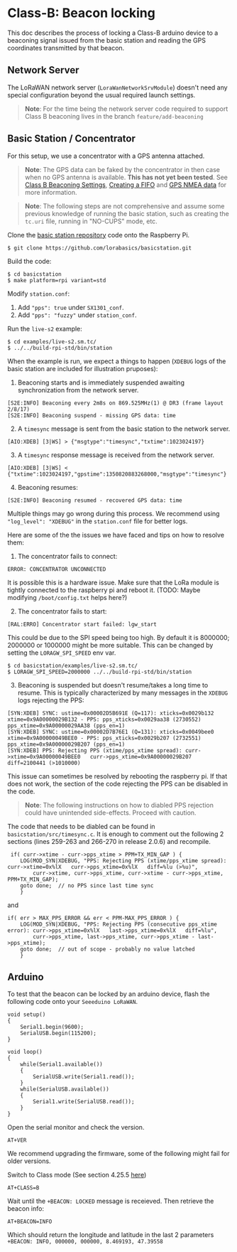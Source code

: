 # Class-B: Beacon locking

This doc describes the process of locking a Class-B arduino device to a beaconing signal issued from the basic station and reading the GPS coordinates transmitted by that beacon.

## Network Server
The LoRaWAN network server (`LoraWanNetworkSrvModule`) doesn't need any special configuration beyond the usual required launch settings.  

> **Note**: For the time being the network server code required to support Class B beaconing lives in the branch `feature/add-beaconing`

## Basic Station / Concentrator
For this setup, we use a concentrator with a GPS antenna attached. 

> **Note**: The GPS data can be faked by the concentrator in then case when no GPS antenna is available. **This has not yet been tested**. See [Class B Beaconing Settings](https://lora-developers.semtech.com/build/software/lora-basics/lora-basics-for-gateways/?url=conf.html), [Creating a FIFO](https://tldp.org/LDP/lpg/node17.html) and [GPS NMEA data](https://www.gpsworld.com/what-exactly-is-gps-nmea-data/#:~:text=Today%20in%20the%20world%20of,and%20match%20hardware%20and%20software.) for more information.

> **Note**: The following steps are not comprehensive and assume some previous knowledge of running the basic station, such as creating the `tc.uri` file, running in "NO-CUPS" mode, etc. 

Clone the [basic station repository](https://github.com/lorabasics/basicstation) code onto the Raspberry Pi.
```
$ git clone https://github.com/lorabasics/basicstation.git
```
Build the code:
```
$ cd basicstation
$ make platform=rpi variant=std
```
Modify `station.conf`:

1. Add `"pps": true` under `SX1301_conf`.
2. Add `"pps": "fuzzy"` under `station_conf`.

Run the `live-s2` example: 
```
$ cd examples/live-s2.sm.tc/ 
$ ../../build-rpi-std/bin/station
```

When the example is run, we expect a things to happen (`XDEBUG` logs of the basic station are included for illustration pruposes):

1. Beaconing starts and is immediately suspended awaiting synchronization from the network server. 
```
[S2E:INFO] Beaconing every 2m8s on 869.525MHz(1) @ DR3 (frame layout 2/8/17)
[S2E:INFO] Beaconing suspend - missing GPS data: time
```

2. A `timesync` message is sent from the basic station to the network server. 
```
[AIO:XDEB] [3|WS] > {"msgtype":"timesync","txtime":1023024197}
```

3. A `timesync` response message is received from the network server.
```
[AIO:XDEB] [3|WS] < {"txtime":1023024197,"gpstime":1350820883268000,"msgtype":"timesync"}
```

4. Beaconing resumes: 
```
[S2E:INFO] Beaconing resumed - recovered GPS data: time
```

Multiple things may go wrong during this process. We recommend using `"log_level": "XDEBUG"` in the `station.conf` file for better logs.

Here are some of the the issues we have faced and tips on how to resolve them: 

1. The concentrator fails to connect: 
```
ERROR: CONCENTRATOR UNCONNECTED
```
It is possible this is a hardware issue. Make sure that the LoRa module is tightly connected to the raspberry pi and reboot it. (TODO: Maybe modifying `/boot/config.txt` helps here?)

2. The concentrator fails to start:
```
[RAL:ERRO] Concentrator start failed: lgw_start
```
This could be due to the SPI speed being too high. By default it is 8000000; 2000000 or 1000000 might be more suitable. This can be changed by setting the `LORAGW_SPI_SPEED` env var. 
```
$ cd basicstation/examples/live-s2.sm.tc/ 
$ LORAGW_SPI_SPEED=2000000 ../../build-rpi-std/bin/station
```

3. Beaconing is suspended but doesn't resume/takes a long time to resume. This is typically characterized by many messages in the `XDEBUG` logs rejecting the PPS: 
```
[SYN:XDEB] SYNC: ustime=0x00002D5B691E (Q=117): xticks=0x0029b132 xtime=0x9A00000029B132 - PPS: pps_xticks=0x0029aa38 (2730552) pps_xtime=0x9A00000029AA38 (pps_en=1)
[SYN:XDEB] SYNC: ustime=0x00002D7B76E1 (Q=131): xticks=0x0049bee0 xtime=0x9A00000049BEE0 - PPS: pps_xticks=0x0029b207 (2732551) pps_xtime=0x9A00000029B207 (pps_en=1)
[SYN:XDEB] PPS: Rejecting PPS (xtime/pps_xtime spread): curr->xtime=0x9A00000049BEE0   curr->pps_xtime=0x9A00000029B207   diff=2100441 (>1010000)
```
This issue can sometimes be resolved by rebooting the raspberry pi. If that does not work, the section of the code rejecting the PPS can be disabled in the code. 

> **Note**: The following instructions on how to diabled PPS rejection could have unintended side-effects. Proceed with caution. 

The code that needs to be diabled can be found in `basicstation/src/timesync.c`. It is enough to comment out the following 2 sections (lines 259-263 and 266-270 in release 2.0.6) and recompile.
```
 if( curr->xtime - curr->pps_xtime > PPM+TX_MIN_GAP ) {
    LOG(MOD_SYN|XDEBUG, "PPS: Rejecting PPS (xtime/pps_xtime spread): curr->xtime=0x%lX   curr->pps_xtime=0x%lX   diff=%lu (>%u)",
        curr->xtime, curr->pps_xtime, curr->xtime - curr->pps_xtime, PPM+TX_MIN_GAP);
    goto done;  // no PPS since last time sync
    }
```
and
```
if( err > MAX_PPS_ERROR && err < PPM-MAX_PPS_ERROR ) {
    LOG(MOD_SYN|XDEBUG, "PPS: Rejecting PPS (consecutive pps_xtime error): curr->pps_xtime=0x%lX   last->pps_xtime=0x%lX   diff=%lu",
        curr->pps_xtime, last->pps_xtime, curr->pps_xtime - last->pps_xtime);
    goto done;  // out of scope - probably no value latched
    }

```

## Arduino

To test that the beacon can be locked by an arduino device, flash the following code onto your `Seeeduino LoRaWAN`.
```
void setup()
{
    Serial1.begin(9600);
    SerialUSB.begin(115200);
}

void loop()
{
    while(Serial1.available())
    {
        SerialUSB.write(Serial1.read());
    }
    while(SerialUSB.available())
    {
        Serial1.write(SerialUSB.read());
    }
}
```
Open the serial monitor and check the version.
```
AT+VER
```
We recommend upgrading the firmware, some of the following might fail for older versions.

Switch to Class mode (See section 4.25.5 [here](https://files.seeedstudio.com/wiki/Seeeduino_LoRa/res/AT-Command-Specificationv1.2.pdf))
```
AT+CLASS=B
```

Wait until the `+BEACON: LOCKED` message is receieved. Then retrieve the beacon info: 
```
AT+BEACON=INFO
```

Which should return the longitude and latitude in the last 2 parameters `+BEACON: INFO, 000000, 000000, 8.469193, 47.39558`